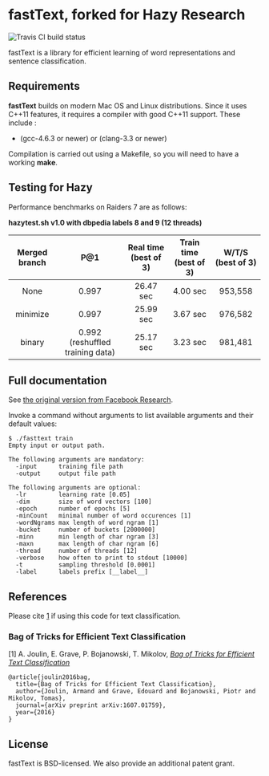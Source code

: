 # fastText, forked for Hazy Research
![Travis CI build status](https://travis-ci.org/HazyResearch/fastText.svg?branch=master)


fastText is a library for efficient learning of word representations and sentence classification.

## Requirements

**fastText** builds on modern Mac OS and Linux distributions.
Since it uses C++11 features, it requires a compiler with good C++11 support.
These include :

* (gcc-4.6.3 or newer) or (clang-3.3 or newer)

Compilation is carried out using a Makefile, so you will need to have a working **make**.

## Testing for Hazy

Performance benchmarks on Raiders 7 are as follows:

**hazytest.sh v1.0 with dbpedia labels 8 and 9 (12 threads)**

| **Merged branch** | **P@1** | **Real time (best of 3)** | **Train time (best of 3)** | **W/T/S (best of 3)** |
|:-----------------:|:-------:|:-------------------------:|:--------------------------:|:-------------------:|
| None   |   0.997   |  26.47 sec   |   4.00 sec  | 953,558 |
| minimize   |   0.997   |  25.99 sec   |   3.67 sec  | 976,582 |
| binary     |  0.992 (reshuffled training data)    | 25.17 sec | 3.23 sec | 981,481  |

## Full documentation

See [the original version from Facebook Research](https://github.com/facebookresearch/fastText).

Invoke a command without arguments to list available arguments and their default values:

```
$ ./fasttext train
Empty input or output path.

The following arguments are mandatory:
  -input      training file path
  -output     output file path

The following arguments are optional:
  -lr         learning rate [0.05]
  -dim        size of word vectors [100]
  -epoch      number of epochs [5]
  -minCount   minimal number of word occurences [1]
  -wordNgrams max length of word ngram [1]
  -bucket     number of buckets [2000000]
  -minn       min length of char ngram [3]
  -maxn       max length of char ngram [6]
  -thread     number of threads [12]
  -verbose    how often to print to stdout [10000]
  -t          sampling threshold [0.0001]
  -label      labels prefix [__label__]
```

## References

Please cite [1](#bag-of-tricks-for-efficient-text-classification) if using this code for text classification.

### Bag of Tricks for Efficient Text Classification

[1] A. Joulin, E. Grave, P. Bojanowski, T. Mikolov, [*Bag of Tricks for Efficient Text Classification*](https://arxiv.org/pdf/1607.01759v2.pdf)

```
@article{joulin2016bag,
  title={Bag of Tricks for Efficient Text Classification},
  author={Joulin, Armand and Grave, Edouard and Bojanowski, Piotr and Mikolov, Tomas},
  journal={arXiv preprint arXiv:1607.01759},
  year={2016}
}
```

## License

fastText is BSD-licensed. We also provide an additional patent grant.
